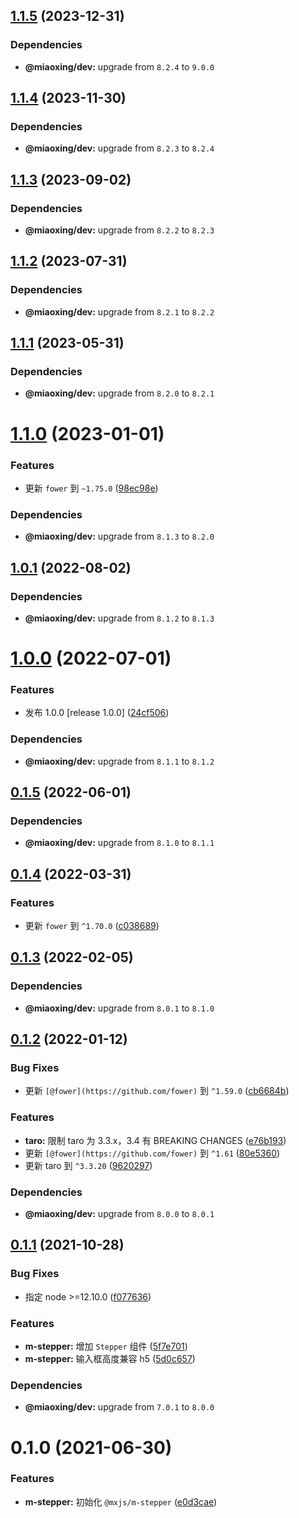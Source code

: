 ## [1.1.5](https://github.com/miaoxing/mxjs-m-stepper/compare/v1.1.4...v1.1.5) (2023-12-31)





### Dependencies

* **@miaoxing/dev:** upgrade from `8.2.4` to `9.0.0`

## [1.1.4](https://github.com/miaoxing/mxjs-m-stepper/compare/v1.1.3...v1.1.4) (2023-11-30)





### Dependencies

* **@miaoxing/dev:** upgrade from `8.2.3` to `8.2.4`

## [1.1.3](https://github.com/miaoxing/mxjs-m-stepper/compare/v1.1.2...v1.1.3) (2023-09-02)





### Dependencies

* **@miaoxing/dev:** upgrade from `8.2.2` to `8.2.3`

## [1.1.2](https://github.com/miaoxing/mxjs-m-stepper/compare/v1.1.1...v1.1.2) (2023-07-31)





### Dependencies

* **@miaoxing/dev:** upgrade from `8.2.1` to `8.2.2`

## [1.1.1](https://github.com/miaoxing/mxjs-m-stepper/compare/v1.1.0...v1.1.1) (2023-05-31)





### Dependencies

* **@miaoxing/dev:** upgrade from `8.2.0` to `8.2.1`

# [1.1.0](https://github.com/miaoxing/mxjs-m-stepper/compare/v1.0.1...v1.1.0) (2023-01-01)


### Features

* 更新 `fower` 到 `~1.75.0` ([98ec98e](https://github.com/miaoxing/mxjs-m-stepper/commit/98ec98ea8d73eb862f4f18ed6b9a9acb84296b1c))





### Dependencies

* **@miaoxing/dev:** upgrade from `8.1.3` to `8.2.0`

## [1.0.1](https://github.com/miaoxing/mxjs-m-stepper/compare/v1.0.0...v1.0.1) (2022-08-02)





### Dependencies

* **@miaoxing/dev:** upgrade from `8.1.2` to `8.1.3`

# [1.0.0](https://github.com/miaoxing/mxjs-m-stepper/compare/v0.1.5...v1.0.0) (2022-07-01)


### Features

* 发布 1.0.0 [release 1.0.0] ([24cf506](https://github.com/miaoxing/mxjs-m-stepper/commit/24cf5063f5a1229ab2a144d08fbdb848eed848b3))





### Dependencies

* **@miaoxing/dev:** upgrade from `8.1.1` to `8.1.2`

## [0.1.5](https://github.com/miaoxing/mxjs-m-stepper/compare/v0.1.4...v0.1.5) (2022-06-01)





### Dependencies

* **@miaoxing/dev:** upgrade from `8.1.0` to `8.1.1`

## [0.1.4](https://github.com/miaoxing/mxjs-m-stepper/compare/v0.1.3...v0.1.4) (2022-03-31)


### Features

* 更新 `fower` 到 `^1.70.0` ([c038689](https://github.com/miaoxing/mxjs-m-stepper/commit/c038689a3604ae687378a79e27f316ebfd5822bd))

## [0.1.3](https://github.com/miaoxing/mxjs-m-stepper/compare/v0.1.2...v0.1.3) (2022-02-05)





### Dependencies

* **@miaoxing/dev:** upgrade from `8.0.1` to `8.1.0`

## [0.1.2](https://github.com/miaoxing/mxjs-m-stepper/compare/v0.1.1...v0.1.2) (2022-01-12)


### Bug Fixes

* 更新 `[@fower](https://github.com/fower)` 到 `^1.59.0` ([cb6684b](https://github.com/miaoxing/mxjs-m-stepper/commit/cb6684bd63cedef5f366ff5d93f654ea5ab6faf9))


### Features

* **taro:** 限制 taro 为 3.3.x，3.4 有 BREAKING CHANGES ([e76b193](https://github.com/miaoxing/mxjs-m-stepper/commit/e76b1937444022af07bbbf3dfb06573f0a2c23b2))
* 更新 `[@fower](https://github.com/fower)` 到 `^1.61` ([80e5360](https://github.com/miaoxing/mxjs-m-stepper/commit/80e5360cd550f7e5b056a2bee1d583cf2d2edc6d))
* 更新 taro 到 `^3.3.20` ([9620297](https://github.com/miaoxing/mxjs-m-stepper/commit/96202971155f4016eff5e6a7e8351fcd1d4cb6db))





### Dependencies

* **@miaoxing/dev:** upgrade from `8.0.0` to `8.0.1`

## [0.1.1](https://github.com/miaoxing/mxjs-m-stepper/compare/v0.1.0...v0.1.1) (2021-10-28)


### Bug Fixes

* 指定 node >=12.10.0 ([f077636](https://github.com/miaoxing/mxjs-m-stepper/commit/f07763604a5718ddf51befa289b2dd2a25e93915))


### Features

* **m-stepper:** 增加 `Stepper` 组件 ([5f7e701](https://github.com/miaoxing/mxjs-m-stepper/commit/5f7e70118bb9c18d413e127a053ce91f67865ba8))
* **m-stepper:** 输入框高度兼容 h5 ([5d0c657](https://github.com/miaoxing/mxjs-m-stepper/commit/5d0c65796e17deba00782c1317e8034a8fb20ba0))





### Dependencies

* **@miaoxing/dev:** upgrade from `7.0.1` to `8.0.0`

# 0.1.0 (2021-06-30)


### Features

* **m-stepper:** 初始化 `@mxjs/m-stepper` ([e0d3cae](https://github.com/miaoxing/mxjs-m-stepper/commit/e0d3cae2174af85c250107180c922b48301d8553))
